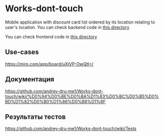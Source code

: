 # Works-dont-touch
Mobile application with discount card list ordered by its location relating to user's location.
You can check backend code in [this directory](https://github.com/andrey-dru-me1/Works-dont-touch/tree/main-mvp/JavaServer)

You can check frontend code in [this directory](https://github.com/andrey-dru-me1/Works-dont-touch/tree/main-mvp/KotlinClient)
## Use-cases
https://miro.com/app/board/uXjVP-OwQtI=/
## Документация
https://github.com/andrey-dru-me1/Works-dont-touch/wiki/%D0%94%D0%BE%D0%BA%D1%83%D0%BC%D0%B5%D0%BD%D1%82%D0%B0%D1%86%D0%B8%D1%8F
## Результаты тестов
https://github.com/andrey-dru-me1/Works-dont-touch/wiki/Tests
